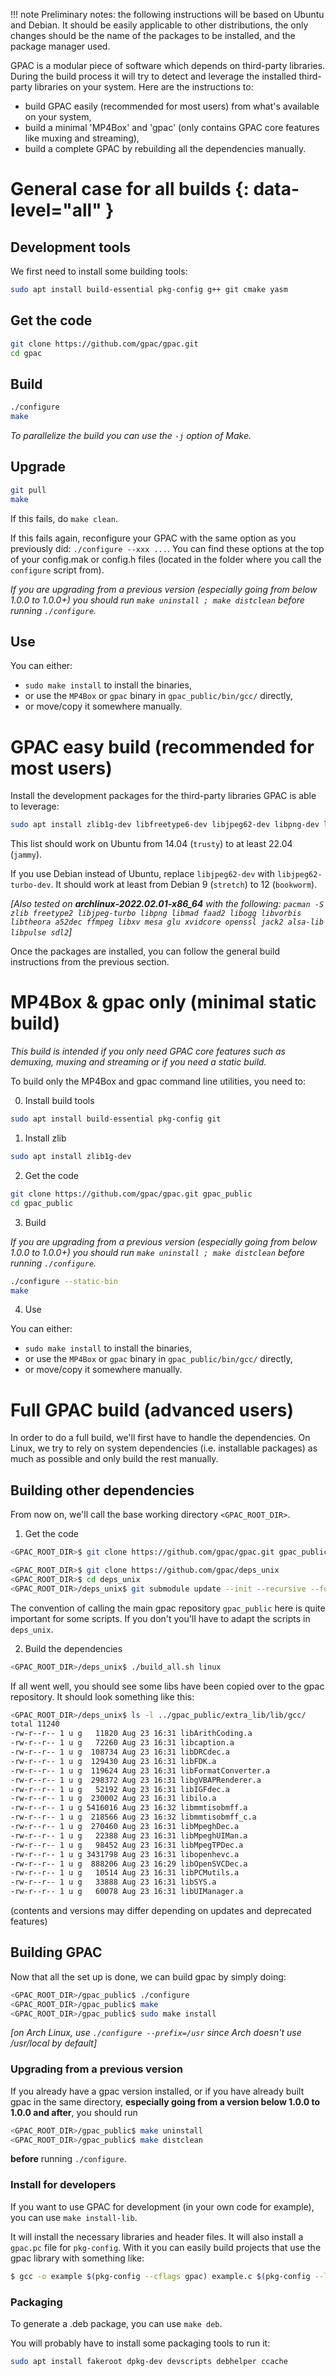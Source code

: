 !!! note
    Preliminary notes: the following instructions will be based on Ubuntu and Debian. It should be easily applicable to other distributions, the only changes should be the name of the packages to be installed, and the package manager used.


GPAC is a modular piece of software which depends on third-party libraries. During the build process it will try to detect and leverage the installed third-party libraries on your system. Here are the instructions to:

 * build GPAC easily (recommended for most users) from what's available on your system,
 * build a minimal 'MP4Box' and 'gpac' (only contains GPAC core features like muxing and streaming),
 * build a complete GPAC by rebuilding all the dependencies manually.

# General case for all builds {: data-level="all" }

## Development tools

We first need to install some building tools: 

```bash
sudo apt install build-essential pkg-config g++ git cmake yasm
```

## Get the code

```bash
git clone https://github.com/gpac/gpac.git
cd gpac
```

## Build 

```bash
./configure
make
```

_To parallelize the build you can use the ```-j``` option of Make._

## Upgrade

```bash
git pull
make
```

If this fails, do ```make clean```.

If this fails again, reconfigure your GPAC with the same option as you previously did: ```./configure --xxx ...```. You can find these options at the top of your config.mak or config.h files (located in the folder where you call the ```configure``` script from).

_If you are upgrading from a previous version (especially going from below 1.0.0 to 1.0.0+) you should run `make uninstall ; make distclean` before running `./configure`._

## Use

You can either:

 -  `sudo make install` to install the binaries,
 - or use the `MP4Box` or `gpac` binary in `gpac_public/bin/gcc/` directly, 
 - or move/copy it somewhere manually.

# GPAC easy build (recommended for most users)

Install the development packages for the third-party libraries GPAC is able to leverage: 

```bash
sudo apt install zlib1g-dev libfreetype6-dev libjpeg62-dev libpng-dev libmad0-dev libfaad-dev libogg-dev libvorbis-dev libtheora-dev liba52-0.7.4-dev libavcodec-dev libavformat-dev libavutil-dev libswscale-dev libavdevice-dev libnghttp2-dev libopenjp2-7-dev libcaca-dev libxv-dev x11proto-video-dev libgl1-mesa-dev libglu1-mesa-dev x11proto-gl-dev libxvidcore-dev libssl-dev libjack-jackd2-dev libasound2-dev libpulse-dev libsdl2-dev dvb-apps mesa-utils libcurl4-openssl-dev
```

This list should work on Ubuntu from 14.04 (`trusty`) to at least 22.04 (`jammy`). 

If you use Debian instead of Ubuntu, replace `libjpeg62-dev` with `libjpeg62-turbo-dev`. It should work at least from Debian 9 (`stretch`) to 12 (`bookworm`).

_[Also tested on **archlinux-2022.02.01-x86_64** with the following: `pacman -S zlib freetype2 libjpeg-turbo libpng libmad faad2 libogg libvorbis libtheora a52dec ffmpeg libxv mesa glu xvidcore openssl jack2 alsa-lib libpulse sdl2`]_

Once the packages are installed, you can follow the general build instructions from the previous section. 

# MP4Box & gpac only (minimal static build)

_This build is intended if you only need GPAC core features such as demuxing, muxing and streaming or if you need a static build._

To build only the MP4Box and gpac command line utilities, you need to: 

0. Install build tools

```bash
sudo apt install build-essential pkg-config git
```

1. Install zlib

```bash
sudo apt install zlib1g-dev
```

2. Get the code

```bash
git clone https://github.com/gpac/gpac.git gpac_public
cd gpac_public
```

3. Build

_If you are upgrading from a previous version (especially going from below 1.0.0 to 1.0.0+) you should run `make uninstall ; make distclean` before running `./configure`._

```bash
./configure --static-bin
make
```

4. Use

You can either:

 -  `sudo make install` to install the binaries,
 - or use the `MP4Box` or `gpac` binary in `gpac_public/bin/gcc/` directly, 
 - or move/copy it somewhere manually.


# Full GPAC build (advanced users)

In order to do a full build, we'll first have to handle the dependencies. On Linux, we try to rely on system dependencies (i.e. installable packages) as much as possible and only build the rest manually. 

## Building other dependencies

From now on, we'll call the base working directory `<GPAC_ROOT_DIR>`.

1. Get the code

```bash
<GPAC_ROOT_DIR>$ git clone https://github.com/gpac/gpac.git gpac_public

<GPAC_ROOT_DIR>$ git clone https://github.com/gpac/deps_unix
<GPAC_ROOT_DIR>$ cd deps_unix
<GPAC_ROOT_DIR>/deps_unix$ git submodule update --init --recursive --force --checkout
```

The convention of calling the main gpac repository `gpac_public` here is quite important for some scripts. If you don't you'll have to adapt the scripts in `deps_unix`. 

2. Build the dependencies

```bash
<GPAC_ROOT_DIR>/deps_unix$ ./build_all.sh linux
```

If all went well, you should see some libs have been copied over to the gpac repository. It should look something like this: 

```bash
<GPAC_ROOT_DIR>/deps_unix$ ls -l ../gpac_public/extra_lib/lib/gcc/
total 11240
-rw-r--r-- 1 u g   11820 Aug 23 16:31 libArithCoding.a
-rw-r--r-- 1 u g   72260 Aug 23 16:31 libcaption.a
-rw-r--r-- 1 u g  108734 Aug 23 16:31 libDRCdec.a
-rw-r--r-- 1 u g  129430 Aug 23 16:31 libFDK.a
-rw-r--r-- 1 u g  119624 Aug 23 16:31 libFormatConverter.a
-rw-r--r-- 1 u g  298372 Aug 23 16:31 libgVBAPRenderer.a
-rw-r--r-- 1 u g   52192 Aug 23 16:31 libIGFdec.a
-rw-r--r-- 1 u g  230002 Aug 23 16:31 libilo.a
-rw-r--r-- 1 u g 5416016 Aug 23 16:32 libmmtisobmff.a
-rw-r--r-- 1 u g  218566 Aug 23 16:32 libmmtisobmff_c.a
-rw-r--r-- 1 u g  270460 Aug 23 16:31 libMpeghDec.a
-rw-r--r-- 1 u g   22388 Aug 23 16:31 libMpeghUIMan.a
-rw-r--r-- 1 u g   98452 Aug 23 16:31 libMpegTPDec.a
-rw-r--r-- 1 u g 3431798 Aug 23 16:31 libopenhevc.a
-rw-r--r-- 1 u g  888206 Aug 23 16:29 libOpenSVCDec.a
-rw-r--r-- 1 u g   10514 Aug 23 16:31 libPCMutils.a
-rw-r--r-- 1 u g   33888 Aug 23 16:31 libSYS.a
-rw-r--r-- 1 u g   60078 Aug 23 16:31 libUIManager.a
```

(contents and versions may differ depending on updates and deprecated features)

## Building GPAC

Now that all the set up is done, we can build gpac by simply doing: 

```bash
<GPAC_ROOT_DIR>/gpac_public$ ./configure
<GPAC_ROOT_DIR>/gpac_public$ make
<GPAC_ROOT_DIR>/gpac_public$ sudo make install
```

_[on Arch Linux, use `./configure --prefix=/usr` since Arch doesn't use /usr/local by default]_

### Upgrading from a previous version

If you already have a gpac version installed, or if you have already built gpac in the same directory, **especially going from a version below 1.0.0 to 1.0.0 and after**, you should run

```bash
<GPAC_ROOT_DIR>/gpac_public$ make uninstall
<GPAC_ROOT_DIR>/gpac_public$ make distclean
```

**before** running `./configure`. 

### Install for developers

If you want to use GPAC for development (in your own code for example), you can use `make install-lib`. 

It will install the necessary libraries and header files. It will also install a `gpac.pc` file for `pkg-config`. With it you can easily build projects that use the gpac library with something like:

```sh
$ gcc -o example $(pkg-config --cflags gpac) example.c $(pkg-config --libs gpac)
```

### Packaging

To generate a .deb package, you can use `make deb`. 

You will probably have to install some packaging tools to run it:

```bash
sudo apt install fakeroot dpkg-dev devscripts debhelper ccache
```
